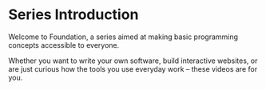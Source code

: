 # Series Introduction
Welcome to Foundation, a series aimed at making basic programming concepts accessible to everyone.

Whether you want to write your own software, build interactive websites, or are just curious how the tools you use everyday work – these videos are for you.

